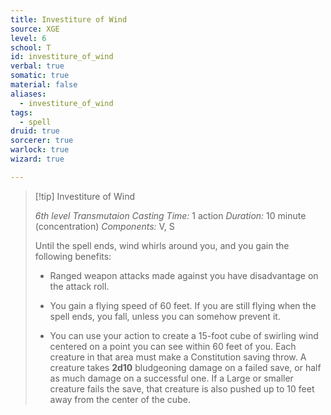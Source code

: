```yaml
---
title: Investiture of Wind
source: XGE
level: 6
school: T
id: investiture_of_wind
verbal: true
somatic: true
material: false
aliases:
  - investiture_of_wind
tags:
  - spell
druid: true
sorcerer: true
warlock: true
wizard: true

---
```

>[!tip] Investiture of Wind
>
> *6th level Transmutaion*
> *Casting Time:* 1 action
> *Duration:* 10 minute (concentration)
> *Components:* V, S
>
>Until the spell ends, wind whirls around you, and you gain the following benefits:
>
>-  Ranged weapon attacks made against you have disadvantage on the attack roll.
>
>-  You gain a flying speed of 60 feet. If you are still flying when the spell ends, you fall, unless you can somehow prevent it.
>
>-  You can use your action to create a 15-foot cube of swirling wind centered on a point you can see within 60 feet of you. Each creature in that area must make a Constitution saving throw. A creature takes **2d10** bludgeoning damage on a failed save, or half as much damage on a successful one. If a Large or smaller creature fails the save, that creature is also pushed up to 10 feet away from the center of the cube.
>

